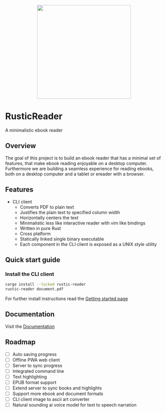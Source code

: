 <p align="center">
  <a href="https://github.com/kruserr/rustic-reader" target="_blank">
    <img width="300" src="https://raw.githubusercontent.com/kruserr/rustic-reader/main/assets/logo/logo.svg">
  </a>
</p>

# RusticReader
A minimalistic ebook reader

## Overview
The goal of this project is to build an ebook reader that has a minimal set of features, that make ebook reading enjoyable on a desktop computer.
Furthermore we are building a seamless experience for reading ebooks, both on a desktop computer and a tablet or ereader with a browser.

## Features
- CLI client
  - Converts PDF to plain text
  - Justifies the plain text to specified column width
  - Horizontally centers the text
  - Minimalistic less like interactive reader with vim like bindings
  - Written in pure Rust
  - Cross platform
  - Statically linked single binary executable
  - Each component in the CLI client is exposed as a UNIX style utility

## Quick start guide
### Install the CLI client
```sh
cargo install --locked rustic-reader
rustic-reader document.pdf
```

For further install instructions read the [Getting started page](docs/pages/getting-started.md)

## Documentation
Visit the [Documentation](docs/README.md)

## Roadmap
- [ ] Auto saving progress
- [ ] Offline PWA web client
- [ ] Server to sync progress
- [ ] Integrated command line
- [ ] Text highlighting
- [ ] EPUB format support
- [ ] Extend server to sync books and highlights
- [ ] Support more ebook and document formats
- [ ] CLI client image to ascii art converter
- [ ] Natural sounding ai voice model for text to speech narration
